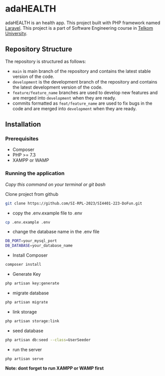 # adaHEALTH

adaHEALTH is an health app. This project built with PHP framework named [Laravel](https://laravel.com/docs/10.x/installation). This project is a part of Software Engineering course in [Telkom University](https://telkomuniversity.ac.id).

## Repository Structure

The repository is structured as follows:

-   `main` is main branch of the repository and contains the latest stable version of the code.
-   `development` is the development branch of the repository and contains the latest development version of the code.
-   `feature/feature_name` branches are used to develop new features and are merged into `development` when they are ready.
-   commits formatted as `feat/feature_name` are used to fix bugs in the code and are merged into `development` when they are ready.

## Installation

### Prerequisites

-   Composer
-   PHP >= 7.3
-   XAMPP or WAMP

### Running the application

_Copy this command on your terminal or git bash_

Clone project from github

```bash
git clone https://github.com/SI-RPL-2023/SI4401-223-DoFun.git
```

-   copy the .env.example file to .env

```bash
cp .env.example .env
```

-   change the database name in the .env file

```bash
DB_PORT=your_mysql_port
DB_DATABASE=your_database_name
```

-   Install Composer

```bash
composer install
```

-   Generate Key

```bash
php artisan key:generate
```

-   migrate database

```bash
php artisan migrate
```

-   link storage

```bash
php artisan storage:link
```

-  seed database

```bash
php artisan db:seed --class=UserSeeder
```

-   run the server

```bash
php artisan serve
```

**Note: dont forget to run XAMPP or WAMP first**